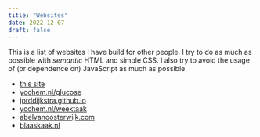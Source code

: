 ```yaml
---
title: "Websites"
date: 2022-12-07
draft: false
---
```


This is a list of websites I have build for other people. I try to do as much
as possible with *semantic* HTML and simple CSS. I also try to avoid the usage
of (or dependence on) JavaScript as much as possible.

- [this site](https://yochem.nl)
- [yochem.nl/glucose](https://yochem.nl/glucose/)
- [jorddijkstra.github.io](https://jorddijkstra.github.io)
- [yochem.nl/weektaak](https://yochem.nl/weektaak/)
- [abelvanoosterwijk.com](https://abelvanoosterwijk.com)
- [blaaskaak.nl](https://blaaskaak.nl)
